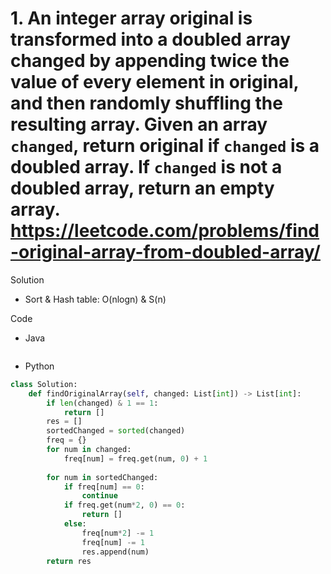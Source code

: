 # 1. An integer array original is transformed into a doubled array changed by appending twice the value of every element in original, and then randomly shuffling the resulting array. Given an array `changed`, return original if `changed` is a doubled array. If `changed` is not a doubled array, return an empty array. https://leetcode.com/problems/find-original-array-from-doubled-array/

Solution

- Sort & Hash table: O(nlogn) & S(n)

Code

- Java

```java

```

- Python

```python
class Solution:
    def findOriginalArray(self, changed: List[int]) -> List[int]:
        if len(changed) & 1 == 1:
            return []
        res = []
        sortedChanged = sorted(changed)
        freq = {}
        for num in changed:
            freq[num] = freq.get(num, 0) + 1
        
        for num in sortedChanged:
            if freq[num] == 0:
                continue
            if freq.get(num*2, 0) == 0:
                return []
            else:
                freq[num*2] -= 1
                freq[num] -= 1
                res.append(num)
        return res
```